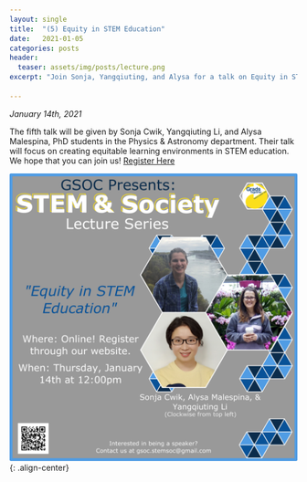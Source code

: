 ```yaml
---
layout: single
title:  "(5) Equity in STEM Education"
date:   2021-01-05
categories: posts
header:
  teaser: assets/img/posts/lecture.png
excerpt: "Join Sonja, Yangqiuting, and Alysa for a talk on Equity in STEM Education!"

---
```

*January 14th, 2021*

The fifth talk will be given by Sonja Cwik, Yangqiuting Li, and Alysa Malespina, PhD students in the Physics & Astronomy department. Their talk will focus on creating equitable learning environments in STEM education. We hope that you can join us! [Register Here](https://pitt.zoom.us/meeting/register/tJYldOGrrzIpEtBlnVyAeOSt-f2hNBTmF5hM)

![Lecture5_CLM](/assets/img/lectures/Lecture5_Cwik_Li_Malespina.png){: .align-center}
